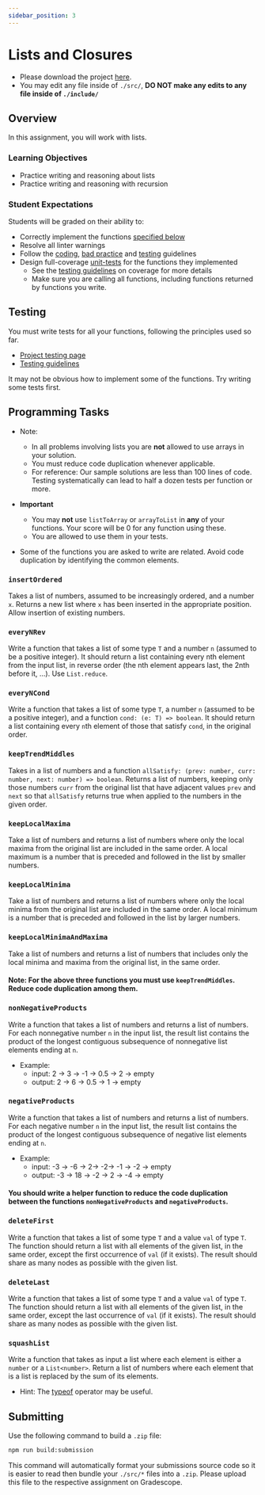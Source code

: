 ```yaml
---
sidebar_position: 3
---
```


# Lists and Closures

- Please download the project [here](https://github.com/umass-compsci-220/public-materials/raw/main/homework/03-list-ADT.zip).
- You may edit any file inside of `./src/`, **DO NOT make any edits to any file inside of `./include/`**

## Overview

In this assignment, you will work with lists.

### Learning Objectives

- Practice writing and reasoning about lists
- Practice writing and reasoning with recursion

### Student Expectations

Students will be graded on their ability to:

- Correctly implement the functions [specified below](#programming-tasks)
- Resolve all linter warnings
- Follow the [coding](/materials/guidelines/syntax-and-code), [bad practice](/materials/guidelines/bad-practices) and [testing](/materials/guidelines/testing) guidelines
- Design full-coverage [unit-tests](#testing) for the functions they implemented
  - See the [testing guidelines](/materials/guidelines/testing#coverage) on coverage for more details
  - Make sure you are calling all functions, including functions returned by functions you write.

## Testing

You must write tests for all your functions, following the principles used so far.

- [Project testing page](/materials/tutorials/assignments/testing)
- [Testing guidelines](/materials/guidelines/testing)

It may not be obvious how to implement some of the functions. Try writing some tests first.

## Programming Tasks

- Note:
  - In all problems involving lists you are **not** allowed to use arrays in your solution.
  - You must reduce code duplication whenever applicable.
  - For reference: Our sample solutions are less than 100 lines of code. Testing systematically can lead to half a dozen tests per function or more.
 
- **Important**
  - You may **not** use `listToArray` or `arrayToList` in **any** of your functions. Your score will be 0 for any function using these.
  - You are allowed to use them in your tests.

- Some of the functions you are asked to write are related. Avoid code duplication by identifying the common elements.

### `insertOrdered`

Takes a list of numbers, assumed to be increasingly ordered, and a number `x`. Returns a new list where `x` has been inserted in the appropriate position. Allow insertion of existing numbers.

### `everyNRev`

Write a function that takes a list of some type `T` and a number `n` (assumed to be a positive integer). It should return a list containing every nth element from the input list, in reverse order (the nth element appears last, the 2nth before it, ...). Use `List.reduce`.

### `everyNCond`

Write a function that takes a list of some type `T`, a number `n` (assumed to be a positive integer), and a function `cond: (e: T) => boolean`. It should return a list containing every `n`th element of those that satisfy `cond`, in the original order.

### `keepTrendMiddles`

Takes in a list of numbers and a function `allSatisfy: (prev: number, curr: number, next: number) => boolean`. Returns a list of numbers, keeping only those numbers `curr` from the original list that have adjacent values `prev` and `next` so that `allSatisfy` returns true when applied to the numbers in the given order.

### `keepLocalMaxima`

Take a list of numbers and returns a list of numbers where only the local maxima from the original list are included in the same order. A local maximum is a number that is preceded and followed in the list by smaller numbers.

### `keepLocalMinima`

Take a list of numbers and returns a list of numbers where only the local minima from the original list are included in the same order. A local minimum is a number that is preceded and followed in the list by larger numbers.

### `keepLocalMinimaAndMaxima`

Take a list of numbers and returns a list of numbers that includes only the local minima and maxima from the original list, in the same order.

#### Note: For the above three functions you must use `keepTrendMiddles`. Reduce code duplication among them.

### `nonNegativeProducts`

Write a function that takes a list of numbers and returns a list of numbers. For each nonnegative number `n` in the input list, the result list contains the product of the longest contiguous subsequence of nonnegative list elements ending at `n`.

- Example:
  - input: 2 -> 3 -> -1 -> 0.5 -> 2 -> empty
  - output: 2 -> 6 -> 0.5 -> 1 -> empty

### `negativeProducts`

Write a function that takes a list of numbers and returns a list of numbers. For each negative number `n` in the input list, the result list contains the product of the longest contiguous subsequence of negative list elements ending at `n`.

- Example:
  - input: -3 -> -6 -> 2-> -2-> -1 -> -2 -> empty
  - output: -3 -> 18 -> -2 -> 2 -> -4 -> empty

#### You should write a helper function to reduce the code duplication between the functions `nonNegativeProducts` and `negativeProducts`.

### `deleteFirst`

Write a function that takes a list of some type `T` and a value `val` of type `T`. The function should return a list with all elements of the given list, in the same order, except the first occurrence of `val` (if it exists). The result should share as many nodes as possible with the given list.

### `deleteLast`

Write a function that takes a list of some type `T` and a value `val` of type `T`. The function should return a list with all elements of the given list, in the same order, except the last occurrence of `val` (if it exists). The result should share as many nodes as possible with the given list.

### `squashList`

Write a function that takes as input a list where each element is either a `number` or a `List<number>`. Return a list of numbers where each element that is a list is replaced by the sum of its elements.

- Hint: The [typeof](https://developer.mozilla.org/en-US/docs/Web/JavaScript/Reference/Operators/typeof) operator may be useful.

## Submitting

Use the following command to build a `.zip` file:

```sh
npm run build:submission
```

This command will automatically format your submissions source code so it is easier to read then bundle your `./src/*` files into a `.zip`. Please upload this file to the respective assignment on Gradescope.
